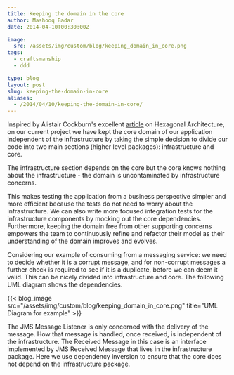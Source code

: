 ```yaml
---
title: Keeping the domain in the core
author: Mashooq Badar
date: 2014-04-10T00:30:00Z

image:
  src: /assets/img/custom/blog/keeping_domain_in_core.png
tags:
  - craftsmanship
  - ddd

type: blog
layout: post
slug: keeping-the-domain-in-core
aliases: 
  - /2014/04/10/keeping-the-domain-in-core/
---
```


Inspired by Alistair Cockburn's excellent [article](http://alistair.cockburn.us/Hexagonal+architecture) on Hexagonal Architecture, on our current project we have kept the core domain of our application independent of the infrastructure by taking the simple decision to divide our code into two main sections (higher level packages): infrastructure and core.

The infrastructure section depends on the core but the core knows nothing about the infrastructure - the domain is uncontaminated by infrastructure concerns.

This makes testing the application from a business perspective simpler and more efficient because the tests do not need to worry about the infrastructure. We can also write more focused integration tests for the infrastructure components by mocking out the core dependencies. Furthermore, keeping the domain free from other supporting concerns empowers the team to continuously refine and refactor their model as their understanding of the domain improves and evolves.

Considering our example of consuming from a messaging service: we need to decide whether it is a corrupt message, and for non-corrupt messages a further check is required to see if it is a duplicate, before we can deem it valid. This can be nicely divided into infrastructure and core. The following UML diagram shows the dependencies.

{{< blog_image src="/assets/img/custom/blog/keeping_domain_in_core.png" title="UML Diagram for example" >}}

The JMS Message Listener is only concerned with the delivery of the message. How that message is handled, once received, is independent of the infrastructure. The Received Message in this case is an interface implemented by JMS Received Message that lives in the infrastructure package. Here we use dependency inversion to ensure that the core does not depend on the infrastructure package.
